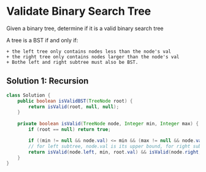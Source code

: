 # Validate Binary Search Tree

Given a binary tree, determine if it is a valid binary search tree

A tree is a BST if and only if:

    + the left tree only contains nodes less than the node's val
    + the right tree only contains nodes larger than the node's val
    + Bothe left and right subtree must also be BST.

## Solution 1: Recursion

```java
class Solution {
    public boolean isValidBST(TreeNode root) {
        return isValid(root, null, null);
    }
    
    private boolean isValid(TreeNode node, Integer min, Integer max) {
        if (root == null) return true;

        if ((min != null && node.val) <= min && (max != null && node.val >= max)) return false;
        // for left subtree, node.val is its upper bound, for right subtree, node.val is its lower bound.
        return isValid(node.left, min, root.val) && isValid(node.right, root.val, max);
    }
}
```